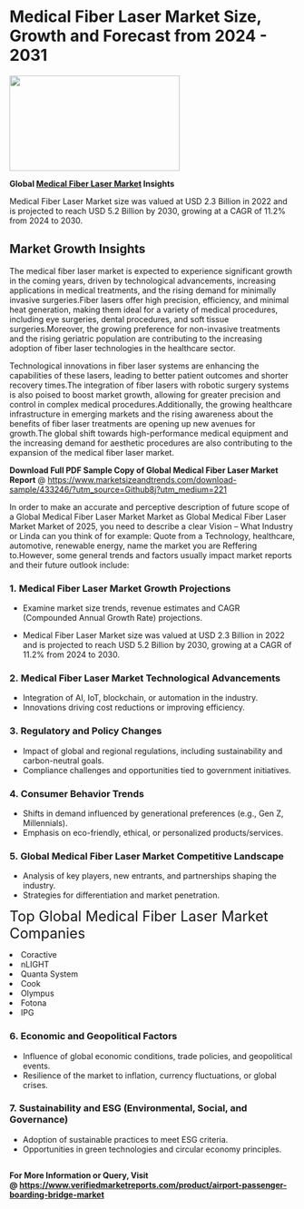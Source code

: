 <H1>Medical Fiber Laser Market Size, Growth and Forecast from 2024 - 2031</H1><img class="aligncenter size-medium wp-image-584254" src="https://thirdeyenews.in/wp-content/uploads/2024/09/Global-Market-Research-300x168.jpeg" alt="" width="300" height="168" /><p><strong>Global&nbsp;<a href="https://www.marketsizeandtrends.com/download-sample/433246/?utm_source=Github8j?utm_medium=221">Medical Fiber Laser Market</a> Insights</strong></p><p>Medical Fiber Laser Market size was valued at USD 2.3 Billion in 2022 and is projected to reach USD 5.2 Billion by 2030, growing at a CAGR of 11.2% from 2024 to 2030.</p><p><h2>Market Growth Insights</h2> <p>The medical fiber laser market is expected to experience significant growth in the coming years, driven by technological advancements, increasing applications in medical treatments, and the rising demand for minimally invasive surgeries.Fiber lasers offer high precision, efficiency, and minimal heat generation, making them ideal for a variety of medical procedures, including eye surgeries, dental procedures, and soft tissue surgeries.Moreover, the growing preference for non-invasive treatments and the rising geriatric population are contributing to the increasing adoption of fiber laser technologies in the healthcare sector.</p> <p>Technological innovations in fiber laser systems are enhancing the capabilities of these lasers, leading to better patient outcomes and shorter recovery times.The integration of fiber lasers with robotic surgery systems is also poised to boost market growth, allowing for greater precision and control in complex medical procedures.Additionally, the growing healthcare infrastructure in emerging markets and the rising awareness about the benefits of fiber laser treatments are opening up new avenues for growth.The global shift towards high-performance medical equipment and the increasing demand for aesthetic procedures are also contributing to the expansion of the medical fiber laser market.</p> <p><span class=""><strong>Download Full PDF Sample Copy of Global Medical Fiber Laser Market Report</strong> @ <a href="https://www.marketsizeandtrends.com/download-sample/433246/?utm_source=Github8j?utm_medium=221" target="_blank">https://www.marketsizeandtrends.com/download-sample/433246/?utm_source=Github8j?utm_medium=221</a></span></p><p>In order to make an accurate and perceptive description of future scope of a Global&nbsp;Medical Fiber Laser Market Market as Global&nbsp;Medical Fiber Laser Market Market of 2025, you need to describe a clear Vision &ndash; What Industry or Linda can you think of for example: Quote from a Technology, healthcare, automotive, renewable energy, name the market you are Reffering to.However, some general trends and factors usually impact market reports and their future outlook include:</p><h3>1.&nbsp;<strong>Medical Fiber Laser Market Growth Projections</strong></h3><ul><li>Examine market size trends, revenue estimates and CAGR (Compounded Annual Growth Rate) projections.</li><li><p>Medical Fiber Laser Market size was valued at USD 2.3 Billion in 2022 and is projected to reach USD 5.2 Billion by 2030, growing at a CAGR of 11.2% from 2024 to 2030.</p></li></ul><h3>2.&nbsp;<strong>Medical Fiber Laser Market Technological Advancements</strong></h3><ul><li>Integration of AI, IoT, blockchain, or automation in the industry.</li><li>Innovations driving cost reductions or improving efficiency.</li></ul><h3>3.&nbsp;<strong>Regulatory and Policy Changes</strong></h3><ul><li>Impact of global and regional regulations, including sustainability and carbon-neutral goals.</li><li>Compliance challenges and opportunities tied to government initiatives.</li></ul><h3>4.&nbsp;<strong>Consumer Behavior Trends</strong></h3><ul><li>Shifts in demand influenced by generational preferences (e.g., Gen Z, Millennials).</li><li>Emphasis on eco-friendly, ethical, or personalized products/services.</li></ul><h3>5.&nbsp;<strong>Global Medical Fiber Laser Market Competitive Landscape</strong></h3><ul><li>Analysis of key players, new entrants, and partnerships shaping the industry.</li><li>Strategies for differentiation and market penetration.</li></ul><p data-pm-slice="1 1 []"><span style="color: inherit; font-family: inherit; font-size: 25px;">Top Global Medical Fiber Laser Market Companies</span></p><div class="" data-test-id=""><p><li>Coractive</li><li> nLIGHT</li><li> Quanta System</li><li> Cook</li><li> Olympus</li><li> Fotona</li><li> IPG</li></p></div><h3>6.&nbsp;<strong>Economic and Geopolitical Factors</strong></h3><ul><li>Influence of global economic conditions, trade policies, and geopolitical events.</li><li>Resilience of the market to inflation, currency fluctuations, or global crises.</li></ul><h3>7.&nbsp;<strong>Sustainability and ESG (Environmental, Social, and Governance)</strong></h3><ul><li>Adoption of sustainable practices to meet ESG criteria.</li><li>Opportunities in green technologies and circular economy principles.</li></ul><h2><strong style="font-size: 14px;">For More Information or Query, Visit @&nbsp;</strong><a style="background-color: #ffffff; font-size: 14px;" href="https://www.marketsizeandtrends.com/report/medical-fiber-laser-market/" target="_blank">https://www.verifiedmarketreports.com/product/airport-passenger-boarding-bridge-market</a></h2>